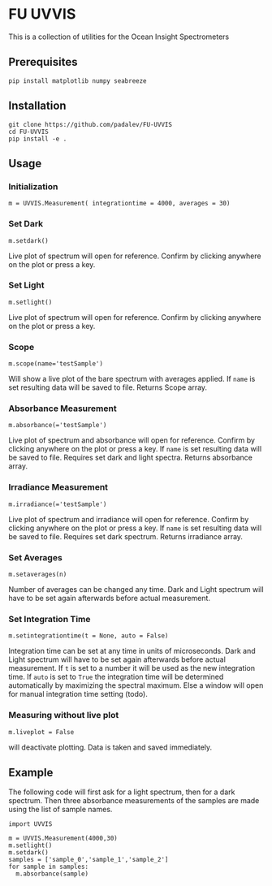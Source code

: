 # FU UVVIS

This is a collection of utilities for the Ocean Insight Spectrometers

## Prerequisites

```
pip install matplotlib numpy seabreeze
```

## Installation

```
git clone https://github.com/padalev/FU-UVVIS
cd FU-UVVIS
pip install -e .
```

## Usage

### Initialization

```
m = UVVIS.Measurement( integrationtime = 4000, averages = 30)
```

### Set Dark

```
m.setdark()
```

Live plot of spectrum will open for reference. Confirm by clicking anywhere on the plot or press a key.

### Set Light

```
m.setlight()
```

Live plot of spectrum will open for reference. Confirm by clicking anywhere on the plot or press a key.

### Scope

```
m.scope(name='testSample')
```

Will show a live plot of the bare spectrum with averages applied.
If `name` is set resulting data will be saved to file.
Returns Scope array.

### Absorbance Measurement

```
m.absorbance(='testSample')
```

Live plot of spectrum and absorbance will open for reference. Confirm by clicking anywhere on the plot or press a key. If `name` is set resulting data will be saved to file. Requires set dark and light spectra.
Returns absorbance array.

### Irradiance Measurement

```
m.irradiance(='testSample')
```

Live plot of spectrum and irradiance will open for reference. Confirm by clicking anywhere on the plot or press a key. If `name` is set resulting data will be saved to file. Requires set dark spectrum.
Returns irradiance array.

### Set Averages

```
m.setaverages(n)
```

Number of averages can be changed any time. Dark and Light spectrum will have to be set again afterwards before actual measurement.

### Set Integration Time

```
m.setintegrationtime(t = None, auto = False)
```

Integration time can be set at any time in units of microseconds. Dark and Light spectrum will have to be set again afterwards before actual measurement. If `t` is set to a number it will be used as the new integration time. If `auto` is set to `True` the integration time will be determined automatically by maximizing the spectral maximum. Else a window will open for manual integration time setting (todo).

### Measuring without live plot

```
m.liveplot = False
```

will deactivate plotting. Data is taken and saved immediately.

## Example

The following code will first ask for a light spectrum, then for a dark spectrum. Then three absorbance measurements of the samples are made using the list of sample names.

```
import UVVIS

m = UVVIS.Measurement(4000,30)
m.setlight()
m.setdark()
samples = ['sample_0','sample_1','sample_2']
for sample in samples:
  m.absorbance(sample)
```